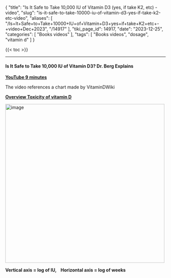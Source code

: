 {
    "title": "Is It Safe to Take 10,000 IU of Vitamin D3 (yes, if take K2, etc) - video",
    "slug": "is-it-safe-to-take-10000-iu-of-vitamin-d3-yes-if-take-k2-etc-video",
    "aliases": [
        "/Is+It+Safe+to+Take+10000+IU+of+Vitamin+D3+yes+if+take+K2+etc+-+video+Dec+2023",
        "/14917"
    ],
    "tiki_page_id": 14917,
    "date": "2023-12-25",
    "categories": [
        "Books videos"
    ],
    "tags": [
        "Books videos",
        "dosage",
        "vitamin d"
    ]
}


{{< toc >}}

---

#### Is It Safe to Take 10,000 IU of Vitamin D3? Dr. Berg Explains

 **[YouTube 9 minutes](https://www.youtube.com/watch?v=uAfVC4l5uZ0&ab_channel=Dr.EricBergDC)** 

The video references a chart made by VitaminDWiki

 **[Overview Toxicity of vitamin D](/posts/overview-toxicity-of-vitamin-d)** 

<img src="/attachments/d3.mock.jpg" alt="image" width="500">

 **Vertical axis = log of IU,    Horizontal axis = log of weeks**